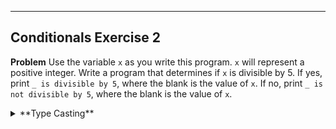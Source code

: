----------

## Conditionals Exercise 2

**Problem**
Use the variable `x` as you write this program. `x` will represent a positive integer. Write a program that determines if `x` is divisible by 5. If yes, print `_ is divisible by 5`, where the blank is the value of `x`. If no, print `_ is not divisible by 5`, where the blank is the value of `x`.

<details><summary>**Type Casting**</summary>Use the `String.valueOf(x)` command to type cast the variable `x` as a string.

**Expected Output**
* If `x` is `50`, then the output would be: `50 is divisible by 5`.
* If `x` is `37`, then the output would be: `37 is not divisible by 5`.

### Compile code after you make changes

{Compile Code}(javac code/conditionals/Exercise2.java)

### Test your code with a few different values

{Test with 50}(java -cp code/conditionals/ Exercise2 50)

{Test with 37}(java -cp code/conditionals/ Exercise2 37)

{Check It!|assessment}(code-output-compare-596935369)